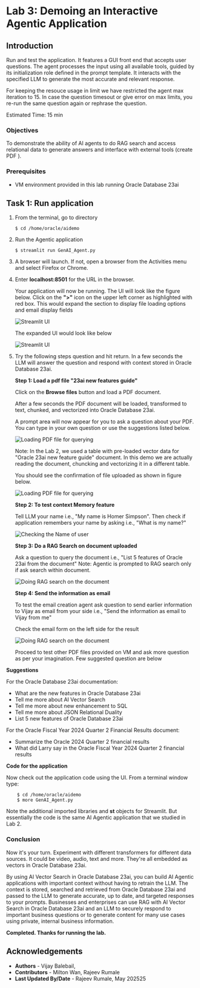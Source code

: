 # Lab 3: Demoing an Interactive Agentic Application

## Introduction

Run and test the application. It features a GUI front end that accepts user questions. The agent processes the input using all available tools, guided by its initialization role defined in the prompt template. It interacts with the specified LLM to generate the most accurate and relevant response.

For keeping the resouce usage in limit we have restricted the agent max iteration to 15.  In case the question timesout or give error on max limits, you re-run the same question again or rephrase the question.


Estimated Time: 15 min

### Objectives

To demonstrate the ability of AI agents to do RAG search and access relational data to generate answers and interface with external tools (create PDF ).

### Prerequisites

* VM environment provided in this lab running Oracle Database 23ai


## Task 1: Run application

1.  From the terminal, go to directory 

    ```
    $ cd /home/oracle/aidemo
    ```

2.  Run the Agentic application

    ```
    $ streamlit run GenAI_Agent.py
    ```

3. A browser will launch. If not, open a browser from the Activities menu and select Firefox or Chrome.

4. Enter **localhost:8501** for the URL in the browser.
   
    Your application will now be running.  The UI will look like the figure below.  Click on the **">"** icon on the upper left corner as highlighted with red box.  This would expand the section to display file loading options and email display fields

    ![Streamlit UI](images/opening_screen_collapsed.png)

    The expanded UI would look like below

    ![Streamlit UI](images/opening_screen_expanded.png)

5. Try the following steps question and hit return. In a few seconds the LLM will answer the question and respond with context stored in Oracle Database 23ai.

    **Step 1: Load a pdf file "23ai new features guide"**

    Click on the **Browse files** button and load a PDF document.

    After a few seconds the PDF document will be loaded, transformed to text, chunked, and vectorized into Oracle Database 23ai.
    
   
    A prompt area will now appear for you to ask a question about your PDF.  You can type in your own question or use the suggestions listed below. 

    ![Loading PDF file for querying](images/load_pdf_file.png)

    Note: In the Lab 2, we used a table with pre-loaded vector data for "Oracle 23ai new feature guide" document. In this demo we are actually reading the document, chuncking and vectorizing it in a different table.

    You should see the confirmation of file uploaded as shown in figure below.

    ![Loading PDF file for querying](images/load_pdf_file_confirmation.png)

    
    **Step 2: To test context Memory feature**
    
    Tell LLM your name i.e., "My name is Homer Simpson".  Then check if application remembers your name by asking i.e., "What is my name?"       

    ![Checking the Name of user](images/checking_name_from_context.png)

    **Step 3: Do a RAG Search on document uploaded** 

    Ask a question to query the document i.e.,  "List 5 features of Oracle 23ai from the document"
    Note: Agentic is prompted to RAG search only if ask search within document.

    ![Doing RAG search on the document](images/listing_5_new_features.png)

    **Step 4: Send the information as email**
    
    To test the email creation agent  ask question to send earlier information to Vijay as email from your side i.e.,  "Send the information as email to Vijay from me"

    Check the email form on the left side for the result 
    
    ![Doing RAG search on the document](images/send_information_as_email.png)
    
    Proceed to test other PDF files provided on VM and ask more question as per your imagination. Few suggested question are below


**Suggestions**

For the Oracle Database 23ai documentation:
- What are the new features in Oracle Database 23ai
- Tell me more about AI Vector Search
- Tell me more about new enhancement to SQL
- Tell me more about JSON Relational Duality
- List 5 new features of Oracle Database 23ai

For the Oracle Fiscal Year 2024 Quarter 2 Financial Results document:
- Summarize the Oracle 2024 Quarter 2 financial results
- What did Larry say in the Oracle Fiscal Year 2024 Quarter 2 financial results

**Code for the application**

Now check out the application code using the UI. From a terminal window type:


```
    $ cd /home/oracle/aidemo
    $ more GenAI_Agent.py
```

Note the additional imported libraries and **st** objects for Streamlit.
But essentially the code is the same AI Agentic application that we studied in Lab 2.

### Conclusion

Now it's your turn.  Experiment with different transformers for different data sources.  It could be video, audio, text and more.  They're all embedded as vectors in Oracle Database 23ai.

By using AI Vector Search in Oracle Database 23ai, you can build AI Agentic applications with important context without having to retrain the LLM.  The context is stored, searched and retrieved from Oracle Database 23ai and passed to the LLM to generate accurate, up to date, and targeted responses to your prompts.  Businesses and enterprises can use RAG with AI Vector Search in Oracle Database 23ai and an LLM to securely respond to important business questions or to generate content for many use cases using private, internal business information.


**Completed. Thanks for running the lab.**

## Acknowledgements
* **Authors** - Vijay Balebail, 
* **Contributors** - Milton Wan, Rajeev Rumale
* **Last Updated By/Date** -  Rajeev Rumale, May 202525
